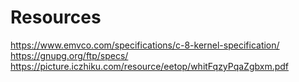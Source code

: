 # Resources
https://www.emvco.com/specifications/c-8-kernel-specification/
https://gnupg.org/ftp/specs/
https://picture.iczhiku.com/resource/eetop/whitFqzyPqaZgbxm.pdf
